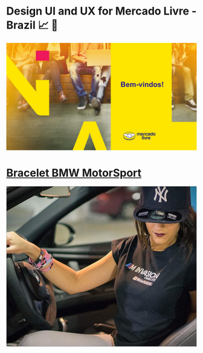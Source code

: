 # Design UI and UX for Mercado Livre - Brazil 📈 📝
![image ML](https://github.com/cmpereirasi/Template-for-ML/blob/master/img/ml.jpg?raw=true)

# [Bracelet BMW MotorSport](http://produto.mercadolivre.com.br/MLB-822414834-bmw-motorsport-acessorios-pulseiras-_JM "Incredible")
![image ML](https://github.com/cmpereirasi/Template-for-ML/blob/master/assets/bmw_motorsport.png?raw=true )
